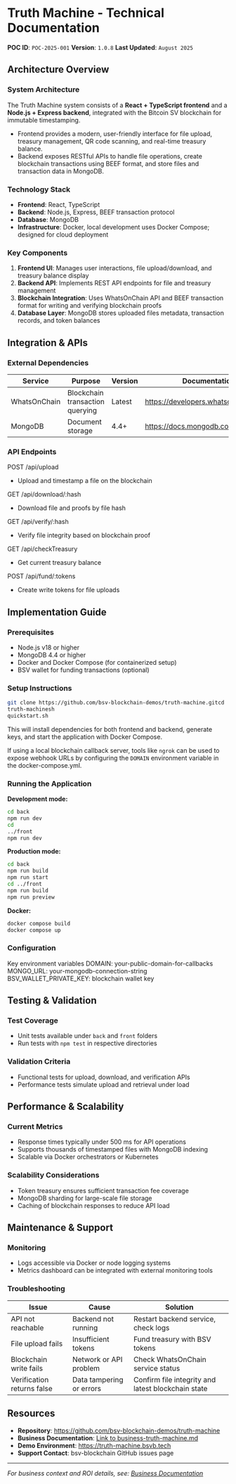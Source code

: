 # Truth Machine - Technical Documentation

**POC ID**: `POC-2025-001`
**Version**: `1.0.8`
**Last Updated**: `August 2025`

## Architecture Overview

### System Architecture
The Truth Machine system consists of a **React + TypeScript frontend** and a **Node.js + Express backend**, integrated with the Bitcoin SV blockchain for immutable timestamping.

- Frontend provides a modern, user-friendly interface for file upload, treasury management, QR code scanning, and real-time treasury balance.
- Backend exposes RESTful APIs to handle file operations, create blockchain transactions using BEEF format, and store files and transaction data in MongoDB.

### Technology Stack
- **Frontend**: React, TypeScript
- **Backend**: Node.js, Express, BEEF transaction protocol
- **Database**: MongoDB
- **Infrastructure**: Docker, local development uses Docker Compose; designed for cloud deployment

### Key Components
1. **Frontend UI**: Manages user interactions, file upload/download, and treasury balance display
2. **Backend API**: Implements REST API endpoints for file and treasury management
3. **Blockchain Integration**: Uses WhatsOnChain API and BEEF transaction format for writing and verifying blockchain proofs
4. **Database Layer**: MongoDB stores uploaded files metadata, transaction records, and token balances

## Integration & APIs

### External Dependencies
| Service       | Purpose                            | Version | Documentation                              |
|---------------|----------------------------------|---------|--------------------------------------------|
| WhatsOnChain  | Blockchain transaction querying  | Latest  | https://developers.whatsonchain.com/       |
| MongoDB       | Document storage                  | 4.4+    | https://docs.mongodb.com/                    |

### API Endpoints
POST /api/upload
- Upload and timestamp a file on the blockchain

GET /api/download/:hash
- Download file and proofs by file hash

GET /api/verify/:hash
- Verify file integrity based on blockchain proof

GET /api/checkTreasury
- Get current treasury balance

POST /api/fund/:tokens
- Create write tokens for file uploads

## Implementation Guide

### Prerequisites
- Node.js v18 or higher
- MongoDB 4.4 or higher
- Docker and Docker Compose (for containerized setup)
- BSV wallet for funding transactions (optional)

### Setup Instructions
```bash
git clone https://github.com/bsv-blockchain-demos/truth-machine.gitcd
truth-machinesh
quickstart.sh
```

This will install dependencies for both frontend and backend, generate keys, and start the application with Docker Compose.

If using a local blockchain callback server, tools like `ngrok` can be used to expose webhook URLs by configuring the `DOMAIN` environment variable in the docker-compose.yml.

### Running the Application

**Development mode:**
```bash
cd back
npm run dev
cd
../front
npm run dev
```

**Production mode:**
```bash
cd back
npm run build
npm run start
cd ../front
npm run build
npm run preview
```

**Docker:**
```bash
docker compose build
docker compose up
```

### Configuration
Key environment variables
DOMAIN: your-public-domain-for-callbacks
MONGO_URL: your-mongodb-connection-string
BSV_WALLET_PRIVATE_KEY: blockchain wallet key

## Testing & Validation

### Test Coverage
- Unit tests available under `back` and `front` folders
- Run tests with `npm test` in respective directories

### Validation Criteria
- Functional tests for upload, download, and verification APIs
- Performance tests simulate upload and retrieval under load

## Performance & Scalability

### Current Metrics
- Response times typically under 500 ms for API operations
- Supports thousands of timestamped files with MongoDB indexing
- Scalable via Docker orchestrators or Kubernetes

### Scalability Considerations
- Token treasury ensures sufficient transaction fee coverage
- MongoDB sharding for large-scale file storage
- Caching of blockchain responses to reduce API load

## Maintenance & Support

### Monitoring
- Logs accessible via Docker or node logging systems
- Metrics dashboard can be integrated with external monitoring tools

### Troubleshooting
| Issue                           | Cause                       | Solution                                       |
|--------------------------------|-----------------------------|------------------------------------------------|
| API not reachable               | Backend not running          | Restart backend service, check logs            |
| File upload fails               | Insufficient tokens          | Fund treasury with BSV tokens                   |
| Blockchain write fails          | Network or API problem       | Check WhatsOnChain service status               |
| Verification returns false      | Data tampering or errors     | Confirm file integrity and latest blockchain state |

## Resources

- **Repository**: https://github.com/bsv-blockchain-demos/truth-machine
- **Business Documentation**: [Link to business-truth-machine.md](business-truth-machine.md)
- **Demo Environment**: https://truth-machine.bsvb.tech
- **Support Contact**: bsv-blockchain GitHub issues page

---
*For business context and ROI details, see: [Business Documentation](business-truth-machine.md)*
